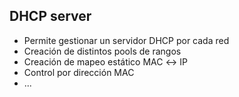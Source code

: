 ## DHCP server

- Permite gestionar un servidor DHCP por cada red
- Creación de distintos pools de rangos
- Creación de mapeo estático MAC ↔ IP
- Control por dirección MAC
- ...
